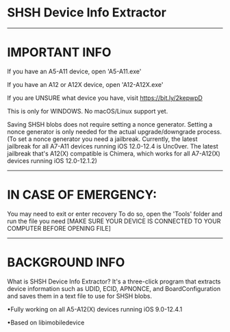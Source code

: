# SHSH Device Info Extractor

--------------------------------------------------------------------------------------------------------------------------------------------------------------------

# IMPORTANT INFO

If you have an A5-A11 device, open 'A5-A11.exe'

If you have an A12 or A12X device, open 'A12-A12X.exe'

If you are UNSURE what device you have, visit https://bit.ly/2kepwpD

This is only for WINDOWS. No macOS/Linux support yet.

Saving SHSH blobs does not require setting a nonce generator. Setting a nonce generator is only needed for the actual upgrade/downgrade process. (To set a nonce generator
you need a jailbreak. Currently, the latest jailbreak for all A7-A11 devices running iOS 12.0-12.4 is Unc0ver. The latest jailbreak that's A12(X) compatible is Chimera, which works
for all A7-A12(X) devices running iOS 12.0-12.1.2)

--------------------------------------------------------------------------------------------------------------------------------------------------------------------

# IN CASE OF EMERGENCY: 
You may need to exit or enter recovery To do so, open the 'Tools' folder and run the file you need [MAKE SURE YOUR DEVICE IS CONNECTED TO YOUR COMPUTER BEFORE OPENING FILE]

--------------------------------------------------------------------------------------------------------------------------------------------------------------------

# BACKGROUND INFO
What is SHSH Device Info Extractor? It's a three-click program that extracts device information such as UDID, ECID, APNONCE, and BoardConfiguration and saves them in a text file to use for SHSH blobs.

•Fully working on all A5-A12(X) devices running iOS 9.0-12.4.1

•Based on libimobiledevice
